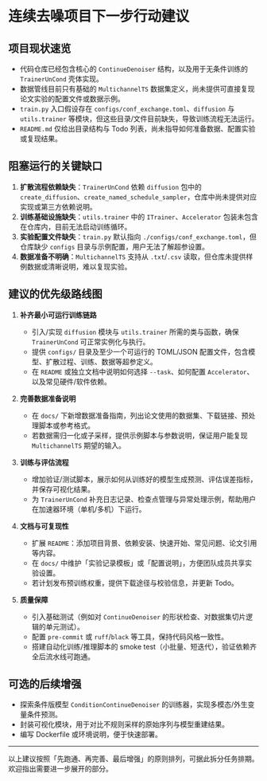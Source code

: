 # 连续去噪项目下一步行动建议

## 项目现状速览
- 代码仓库已经包含核心的 `ContinueDenoiser` 结构，以及用于无条件训练的 `TrainerUnCond` 壳体实现。
- 数据管线目前只有基础的 `MultichannelTS` 数据集定义，尚未提供可直接复现论文实验的配置文件或数据示例。
- `train.py` 入口假设存在 `configs/conf_exchange.toml`、`diffusion` 与 `utils.trainer` 等模块，但这些目录/文件目前缺失，导致训练流程无法运行。
- `README.md` 仅给出目录结构与 Todo 列表，尚未指导如何准备数据、配置实验或复现结果。

## 阻塞运行的关键缺口
1. **扩散流程依赖缺失**：`TrainerUnCond` 依赖 `diffusion` 包中的 `create_diffusion`、`create_named_schedule_sampler`，仓库中尚未提供对应实现或第三方依赖说明。
2. **训练基础设施缺失**：`utils.trainer` 中的 `ITrainer`、`Accelerator` 包装未包含在仓库内，目前无法启动训练循环。
3. **实验配置文件缺失**：`train.py` 默认指向 `./configs/conf_exchange.toml`，但仓库缺少 `configs` 目录与示例配置，用户无法了解超参设置。
4. **数据准备不明确**：`MultichannelTS` 支持从 `.txt`/`.csv` 读取，但仓库未提供样例数据或清晰说明，难以复现实验。

## 建议的优先级路线图
1. **补齐最小可运行训练链路**
   - 引入/实现 `diffusion` 模块与 `utils.trainer` 所需的类与函数，确保 `TrainerUnCond` 可正常实例化与执行。
   - 提供 `configs/` 目录及至少一个可运行的 TOML/JSON 配置文件，包含模型、扩散过程、训练、数据等超参定义。
   - 在 `README` 或独立文档中说明如何选择 `--task`、如何配置 `Accelerator`、以及常见硬件/软件依赖。

2. **完善数据准备说明**
   - 在 `docs/` 下新增数据准备指南，列出论文使用的数据集、下载链接、预处理脚本或参考格式。
   - 若数据需归一化或子采样，提供示例脚本与参数说明，保证用户能复现 `MultichannelTS` 期望的输入。

3. **训练与评估流程**
   - 增加验证/测试脚本，展示如何从训练好的模型生成预测、评估误差指标，并保存可视化结果。
   - 为 `TrainerUnCond` 补充日志记录、检查点管理与异常处理示例，帮助用户在加速器环境（单机/多机）下运行。

4. **文档与可复现性**
   - 扩展 `README`：添加项目背景、依赖安装、快速开始、常见问题、论文引用等内容。
   - 在 `docs/` 中维护「实验记录模板」或「配置说明」，方便团队成员共享实验设置。
   - 若计划发布预训练权重，提供下载途径与校验信息，并更新 Todo。

5. **质量保障**
   - 引入基础测试（例如对 `ContinueDenoiser` 的形状检查、对数据集切片逻辑的单元测试）。
   - 配置 `pre-commit` 或 `ruff`/`black` 等工具，保持代码风格一致性。
   - 搭建自动化训练/推理脚本的 smoke test（小批量、短迭代），验证依赖齐全后流水线可跑通。

## 可选的后续增强
- 探索条件版模型 `ConditionContinueDenoiser` 的训练器，实现多模态/外生变量条件预测。
- 封装可视化模块，用于对比不规则采样的原始序列与模型重建结果。
- 编写 Dockerfile 或环境说明，便于快速部署。

---
以上建议按照「先跑通、再完善、最后增强」的原则排列，可据此拆分任务排期。欢迎指出需要进一步展开的部分。

